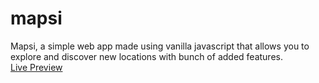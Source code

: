 # mapsi
Mapsi, a simple web app made using vanilla javascript that allows you to explore and discover new locations with bunch of added features.
<br>
<a href="https://mapsi.netlify.app/"> Live Preview </a>

